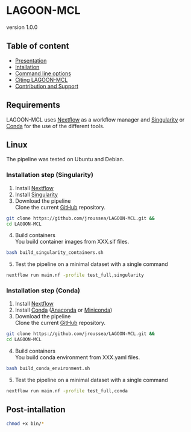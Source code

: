 # LAGOON-MCL

version 1.0.0

## Table of content

* [Presentation](index.md)
* [Intallation](installation.md)
* [Command line options](command.md)
* [Citing LAGOON-MCL](citation.md)
* [Contribution and Support](contact.md)


## Requirements

LAGOON-MCL uses [Nextflow](https://www.nextflow.io/) as a workflow manager and [Singularity](https://sylabs.io/singularity/) or [Conda](https://conda.io/projects/conda/en/latest/user-guide/install/index.html) for the use of the different tools.

## Linux

The pipeline was tested on Ubuntu and Debian.

### Installation step (Singularity)

1. Install [Nextflow](https://www.nextflow.io/docs/latest/getstarted.html#installation)
2. Install [Singularity](https://docs.sylabs.io/guides/4.1/user-guide/quick_start.html#quick-installation-steps)
3. Download the pipeline \
Clone the current [GitHub](https://github.com/jroussea/LAGOON-MCL) repository.

```bash
git clone https://github.com/jroussea/LAGOON-MCL.git &&
cd LAGOON-MCL
```

4. Build containers \
You build container images from XXX.sif files.

```bash
bash build_singularity_containers.sh
```

5. Test the pipeline on a minimal dataset with a single command 

```bash
nextflow run main.nf -profile test_full,singularity
```

### Installation step (Conda)

1. Install [Nextflow](https://www.nextflow.io/docs/latest/getstarted.html#installation)
2. Install [Conda](https://conda.io/projects/conda/en/latest/user-guide/install/index.html) ([Anaconda](https://www.anaconda.com/download) or [Miniconda](https://docs.anaconda.com/free/miniconda/))
3. Download the pipeline \
Clone the current [GitHub](https://github.com/jroussea/LAGOON-MCL) repository.

```bash
git clone https://github.com/jroussea/LAGOON-MCL.git &&
cd LAGOON-MCL
```

4. Build containers \
You build conda environment from XXX.yaml files.


```bash
bash build_conda_environment.sh
```

5. Test the pipeline on a minimal dataset with a single command


```bash
nextflow run main.nf -profile test_full,conda
```

## Post-intallation

```bash
chmod +x bin/* 
```